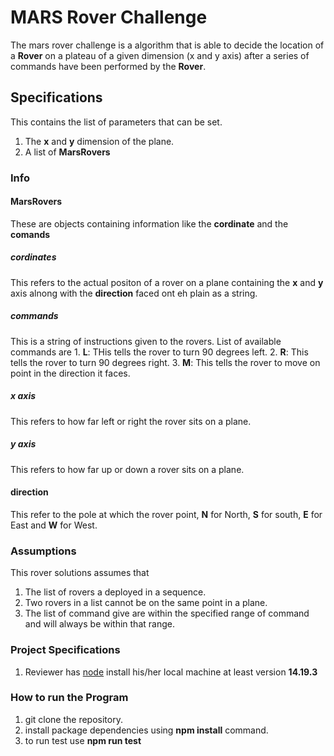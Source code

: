 # MARS Rover Challenge

The mars rover challenge is a algorithm that is able to decide the location of a **Rover** on a plateau of a given dimension (x and y axis) after a series of commands have been performed by the **Rover**.

## Specifications
This contains the list of parameters that can be set.

1. The **x** and **y** dimension of the plane.
2. A list of **MarsRovers**


### Info

#### MarsRovers
These are objects containing information like the **cordinate** and the **comands**

##### cordinates
This refers to the actual positon of a rover on a plane containing the **x** and **y** axis alnong with the **direction** faced ont eh plain as a string.

##### commands
This is a string of instructions given to the rovers. List of available commands are
    1. **L**: THis tells the rover to turn 90 degrees left.
    2. **R**: This tells the rover to turn 90 degrees right.
    3. **M**: This tells the rover to move on point in the direction it faces.

##### x axis
This refers to how far left or right the rover sits on a plane.

##### y axis
This refers to how far up or down a rover sits on a plane.

#### direction
This refer to the pole at which the rover point, **N** for North, **S** for south, **E** for East and **W** for West.


### Assumptions
This rover solutions assumes that
1. The list of rovers a deployed in a sequence.
2. Two rovers in a list cannot be on the same point in a plane.
3. The list of command give are within the specified range of command and will always be within that range.

### Project Specifications
1. Reviewer has [node](https://nodejs.org/en/) install his/her local machine at least version **14.19.3**
### How to run the Program
1. git clone the repository.
2. install package dependencies using **npm install** command.
3. to run test use **npm run test**

